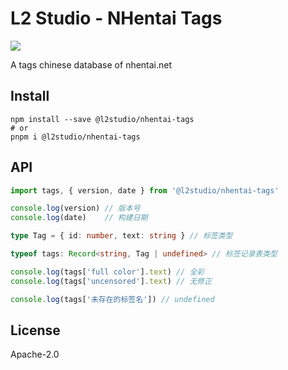 # L2 Studio - NHentai Tags

<p>
<a href="https://www.npmjs.com/package/@l2studio/nhentai-tags"><img src="https://img.shields.io/npm/v/@l2studio/nhentai-tags?logo=npm&style=flat-square"/></a>
</p>

A tags chinese database of nhentai.net

## Install

```shell
npm install --save @l2studio/nhentai-tags
# or
pnpm i @l2studio/nhentai-tags
```

## API

```typescript
import tags, { version, date } from '@l2studio/nhentai-tags'

console.log(version) // 版本号
console.log(date)    // 构建日期

type Tag = { id: number, text: string } // 标签类型

typeof tags: Record<string, Tag | undefined> // 标签记录表类型

console.log(tags['full color'].text) // 全彩
console.log(tags['uncensored'].text) // 无修正

console.log(tags['未存在的标签名']) // undefined
```

## License

Apache-2.0
